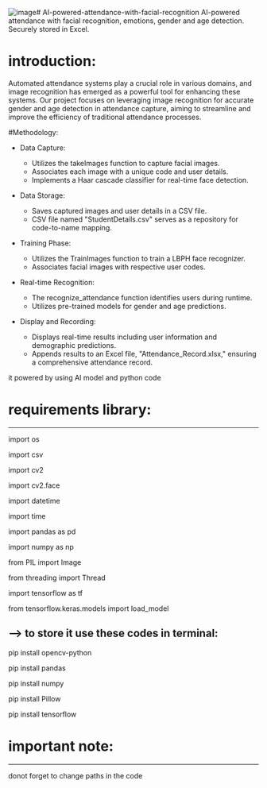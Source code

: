 ![image](https://github.com/Eng-Kyrolos-Ehab/AI-powered-attendance-with-facial-recognition/assets/106453561/6266e56b-40bc-48bd-b11b-37a7c623d555)# AI-powered-attendance-with-facial-recognition
AI-powered attendance with facial recognition, emotions, gender and age detection. Securely stored in Excel.

# introduction:
Automated attendance systems play a crucial role in various domains, and image recognition has emerged as a powerful tool for enhancing these systems. 
Our project focuses on leveraging image recognition for accurate gender and age detection in attendance capture, aiming to streamline and improve the efficiency of traditional attendance processes.

#Methodology:
* Data Capture:
  - Utilizes the takeImages function to capture facial images.
  - Associates each image with a unique code and user details.
  - Implements a Haar cascade classifier for real-time face detection.

* Data Storage:
  - Saves captured images and user details in a CSV file.
  - CSV file named "StudentDetails.csv" serves as a repository for code-to-name mapping.

* Training Phase:
  - Utilizes the TrainImages function to train a LBPH face recognizer.
  - Associates facial images with respective user codes.

* Real-time Recognition:
  - The recognize_attendance function identifies users during runtime.
  - Utilizes pre-trained models for gender and age predictions.

* Display and Recording:
  - Displays real-time results including user information and demographic predictions.
  - Appends results to an Excel file, "Attendance_Record.xlsx," ensuring a comprehensive attendance record.



it powered by using AI model and python code

# requirements library:
-----------------------
import os

import csv

import cv2

import cv2.face

import datetime

import time

import pandas as pd

import numpy as np

from PIL import Image

from threading import Thread

import tensorflow as tf

from tensorflow.keras.models import load_model




--> to store it use these codes in terminal: 
----------------------------------------------

pip install opencv-python

pip install pandas

pip install numpy

pip install Pillow

pip install tensorflow



# important note: 
------------------

donot forget to change paths in the code 
